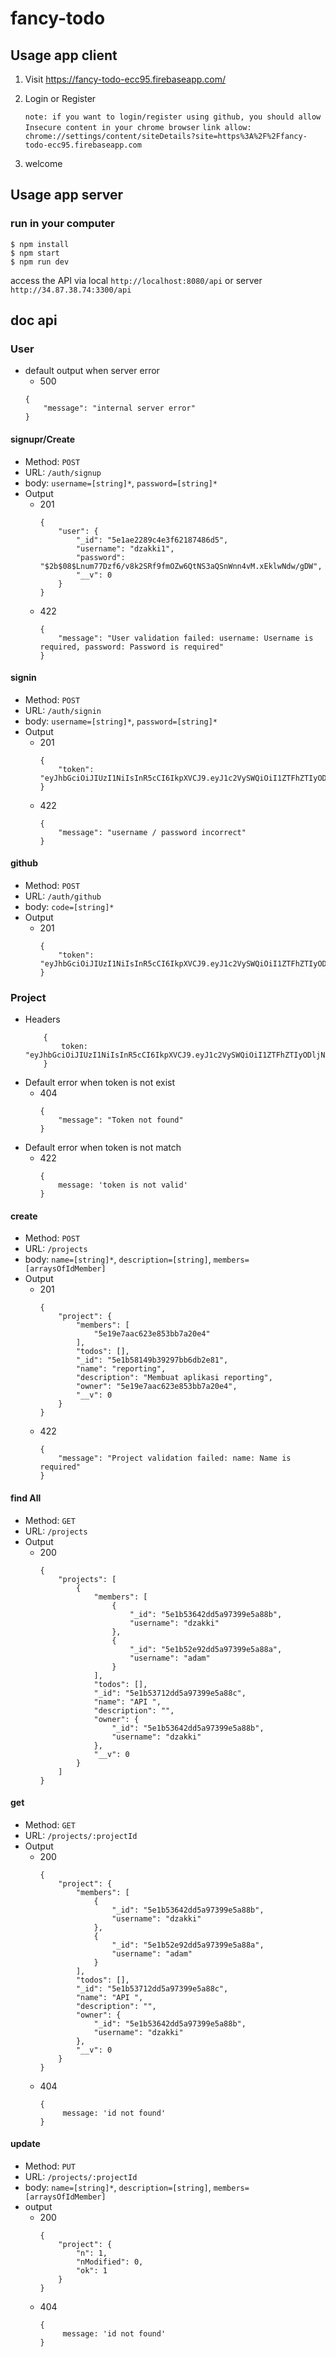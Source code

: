 # fancy-todo


## Usage app client
1. Visit https://fancy-todo-ecc95.firebaseapp.com/
2. Login or Register 

   `note: if you want to login/register using github, you should allow Insecure content in your chrome browser`
   `link allow: chrome://settings/content/siteDetails?site=https%3A%2F%2Ffancy-todo-ecc95.firebaseapp.com`
3. welcome


## Usage app server

### run in your computer
```
$ npm install
$ npm start
$ npm run dev    
```
access the API via local `http://localhost:8080/api` or server `http://34.87.38.74:3300/api`

## doc api

### User

* default output when server error
    * 500 
    ```
    {
        "message": "internal server error"
    }  
    ```

#### signupr/Create
* Method:  `POST`
* URL:  `/auth/signup`
* body: `username=[string]*`, `password=[string]*`
* Output
    * 201 
        ```
        {
            "user": {
                "_id": "5e1ae2289c4e3f62187486d5",
                "username": "dzakki1",
                "password": "$2b$08$Lnum77Dzf6/v8k2SRf9fmOZw6QtNS3aQSnWnn4vM.xEklwNdw/gDW",
                "__v": 0
            }
        }
        ```
    * 422 
        ```
        {
            "message": "User validation failed: username: Username is required, password: Password is required"
        }  
        ```
#### signin
* Method:  `POST`
* URL:  `/auth/signin`
* body: `username=[string]*`, `password=[string]*`
* Output
    * 201 
        ```
        {
            "token": "eyJhbGciOiJIUzI1NiIsInR5cCI6IkpXVCJ9.eyJ1c2VySWQiOiI1ZTFhZTIyODljNGUzZjYyMTg3NDg2ZDUiLCJpYXQiOjE1Nzg4MjAxNDd9.mQooe7VfcozstEdVRVvgFE_2qJJzzXV1w2Rb0bPZb5M"
        }
        ```
    * 422 
        ```
        {
            "message": "username / password incorrect"
        }
        ```

#### github

* Method:  `POST`
* URL:  `/auth/github`
* body: `code=[string]*`
* Output
    * 201 
        ```
        {
            "token": "eyJhbGciOiJIUzI1NiIsInR5cCI6IkpXVCJ9.eyJ1c2VySWQiOiI1ZTFhZTIyODljNGUzZjYyMTg3NDg2ZDUiLCJpYXQiOjE1Nzg4MjAxNDd9.mQooe7VfcozstEdVRVvgFE_2qJJzzXV1w2Rb0bPZb5M"
        }
        ```

### Project

* Headers
    ```
        {
            token: "eyJhbGciOiJIUzI1NiIsInR5cCI6IkpXVCJ9.eyJ1c2VySWQiOiI1ZTFhZTIyODljNGUzZjYyMTg3NDg2ZDUiLCJpYXQiOjE1Nzg4MjAxNDd9.mQooe7VfcozstEdVRVvgFE_2qJJzzXV1w2Rb0bPZb5M"
        }
    ```
* Default error when token is not exist
    * 404
        ```
        {
            "message": "Token not found"
        }  
        ```
* Default error when token is not match
    * 422
        ```
        {
            message: 'token is not valid'
        }  
        ```

#### create
* Method:  `POST`
* URL:  `/projects`
* body: `name=[string]*`, `description=[string]`, `members=[arraysOfIdMember]`
* Output
    * 201 
        ```
        {
            "project": {
                "members": [
                    "5e19e7aac623e853bb7a20e4"
                ],
                "todos": [],
                "_id": "5e1b58149b39297bb6db2e81",
                "name": "reporting",
                "description": "Membuat aplikasi reporting",
                "owner": "5e19e7aac623e853bb7a20e4",
                "__v": 0
            }
        }
        ```
    * 422 
        ```
        {
            "message": "Project validation failed: name: Name is required"
        }  
        ```

#### find All
* Method:  `GET`
* URL:  `/projects`
* Output
    * 200
        ```
        {
            "projects": [
                {
                    "members": [
                        {
                            "_id": "5e1b53642dd5a97399e5a88b",
                            "username": "dzakki"
                        },
                        {
                            "_id": "5e1b52e92dd5a97399e5a88a",
                            "username": "adam"
                        }
                    ],
                    "todos": [],
                    "_id": "5e1b53712dd5a97399e5a88c",
                    "name": "API ",
                    "description": "",
                    "owner": {
                        "_id": "5e1b53642dd5a97399e5a88b",
                        "username": "dzakki"
                    },
                    "__v": 0
                }
            ]
        }
        ```

#### get
* Method:  `GET`
* URL:  `/projects/:projectId`
* Output
    * 200
        ```
        {
            "project": {
                "members": [
                    {
                        "_id": "5e1b53642dd5a97399e5a88b",
                        "username": "dzakki"
                    },
                    {
                        "_id": "5e1b52e92dd5a97399e5a88a",
                        "username": "adam"
                    }
                ],
                "todos": [],
                "_id": "5e1b53712dd5a97399e5a88c",
                "name": "API ",
                "description": "",
                "owner": {
                    "_id": "5e1b53642dd5a97399e5a88b",
                    "username": "dzakki"
                },
                "__v": 0
            }
        }
        ```
    * 404 
        ``` 
        {
             message: 'id not found'
        }
        ```
#### update
* Method:  `PUT`
* URL:  `/projects/:projectId`
* body: `name=[string]*`, `description=[string]`, `members=[arraysOfIdMember]`
* output   
    * 200
        ```
        {
            "project": {
                "n": 1,
                "nModified": 0,
                "ok": 1
            }
        }
        ```
    * 404 
        ``` 
        {
             message: 'id not found'
        }
        ```
